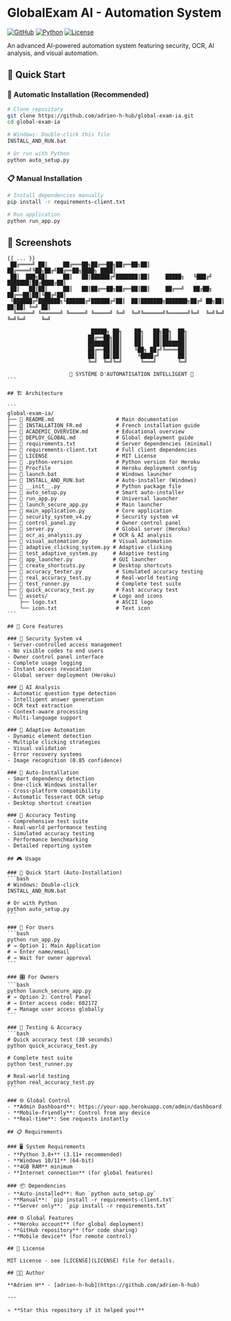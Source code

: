 # GlobalExam AI - Automation System

[![GitHub](https://img.shields.io/badge/GitHub-adrien--h--hub%2Fglobal--exam--ia-blue?logo=github)](https://github.com/adrien-h-hub/global-exam-ia)
[![Python](https://img.shields.io/badge/Python-3.8%2B-blue?logo=python)](https://python.org)
[![License](https://img.shields.io/badge/License-MIT-green)](LICENSE)

An advanced AI-powered automation system featuring security, OCR, AI analysis, and visual automation.

## 🚀 Quick Start

### **🔧 Automatic Installation (Recommended)**

```bash
# Clone repository
git clone https://github.com/adrien-h-hub/global-exam-ia.git
cd global-exam-ia

# Windows: Double-click this file
INSTALL_AND_RUN.bat

# Or run with Python
python auto_setup.py
```

### **📋 Manual Installation**

```bash
# Install dependencies manually
pip install -r requirements-client.txt

# Run application
python run_app.py
```

## 📸 Screenshots

````
{{ ... }}
 ██╔════╝ ██║     ██╔═══██╗██╔══██╗██╔══██╗██║     ██╔════╝╚██╗██╔╝██╔══██╗████╗ ████║
 ██║  ███╗██║     ██║   ██║██████╔╝███████║██║     █████╗   ╚███╔╝ ███████║██╔████╔██║
 ██║   ██║██║     ██║   ██║██╔══██╗██╔══██║██║     ██╔══╝   ██╔██╗ ██╔══██║██║╚██╔╝██║
 ╚██████╔╝███████╗╚██████╔╝██████╔╝██║  ██║███████╗███████╗██╔╝ ██╗██║  ██║██║ ╚═╝ ██║
  ╚═════╝ ╚══════╝ ╚═════╝ ╚═════╝ ╚═╝  ╚═╝╚══════╝╚══════╝╚═╝  ╚═╝╚═╝  ╚═╝╚═╝     ╚═╝
                                                                                        
                           █████╗ ██╗    ██╗   ██╗██╗  ██╗                           
                          ██╔══██╗██║    ██║   ██║██║  ██║                           
                          ███████║██║    ██║   ██║███████║                           
                          ██╔══██║██║    ╚██╗ ██╔╝╚════██║                           
                          ██║  ██║██║     ╚████╔╝      ██║                           
                          ╚═╝  ╚═╝╚═╝      ╚═══╝       ╚═╝                           
                                                                                        
                    🤖 SYSTÈME D'AUTOMATISATION INTELLIGENT 🤖                       
```

## 🏗️ Architecture

```
global-exam-ia/
├── 📄 README.md                    # Main documentation
├── 📄 INSTALLATION_FR.md           # French installation guide
├── 📄 ACADEMIC_OVERVIEW.md         # Educational overview
├── 📄 DEPLOY_GLOBAL.md             # Global deployment guide
├── 📄 requirements.txt             # Server dependencies (minimal)
├── 📄 requirements-client.txt      # Full client dependencies
├── 📄 LICENSE                      # MIT License
├── 📄 .python-version              # Python version for Heroku
├── 📄 Procfile                     # Heroku deployment config
├── 🚀 launch.bat                   # Windows launcher
├── 🚀 INSTALL_AND_RUN.bat          # Auto-installer (Windows)
├── 🐍 __init__.py                  # Python package file
├── 🐍 auto_setup.py                # Smart auto-installer
├── 🐍 run_app.py                   # Universal launcher
├── 🐍 launch_secure_app.py         # Main launcher
├── 🐍 main_application.py          # Core application
├── 🐍 security_system_v4.py        # Security system v4
├── 🐍 control_panel.py             # Owner control panel
├── 🐍 server.py                    # Global server (Heroku)
├── 🐍 ocr_ai_analysis.py          # OCR & AI analysis
├── 🐍 visual_automation.py        # Visual automation
├── 🐍 adaptive_clicking_system.py # Adaptive clicking
├── 🐍 test_adaptive_system.py     # Adaptive testing
├── 🐍 app_launcher.py             # GUI launcher
├── 🐍 create_shortcuts.py         # Desktop shortcuts
├── 🧪 accuracy_tester.py           # Simulated accuracy testing
├── 🧪 real_accuracy_test.py        # Real-world testing
├── 🧪 test_runner.py               # Complete test suite
├── 🧪 quick_accuracy_test.py       # Fast accuracy test
└── 📁 assets/                     # Logo and icons
    ├── logo.txt                   # ASCII logo
    └── icon.txt                   # Text icon
```

## 🔧 Core Features

### 🔐 Security System v4
- Server-controlled access management
- No visible codes to end users
- Owner control panel interface
- Complete usage logging
- Instant access revocation
- Global server deployment (Heroku)

### 🧠 AI Analysis
- Automatic question type detection
- Intelligent answer generation
- OCR text extraction
- Context-aware processing
- Multi-language support

### 🎯 Adaptive Automation
- Dynamic element detection
- Multiple clicking strategies
- Visual validation
- Error recovery systems
- Image recognition (0.85 confidence)

### 🔧 Auto-Installation
- Smart dependency detection
- One-click Windows installer
- Cross-platform compatibility
- Automatic Tesseract OCR setup
- Desktop shortcut creation

### 🧪 Accuracy Testing
- Comprehensive test suite
- Real-world performance testing
- Simulated accuracy testing
- Performance benchmarking
- Detailed reporting system

## 🎮 Usage

### 🚀 Quick Start (Auto-Installation)
```bash
# Windows: Double-click
INSTALL_AND_RUN.bat

# Or with Python
python auto_setup.py
```

### 👥 For Users
```bash
python run_app.py
# → Option 1: Main Application
# → Enter name/email
# → Wait for owner approval
```

### 🎛️ For Owners
```bash
python launch_secure_app.py
# → Option 2: Control Panel
# → Enter access code: 602172
# → Manage user access globally
```

### 🧪 Testing & Accuracy
```bash
# Quick accuracy test (30 seconds)
python quick_accuracy_test.py

# Complete test suite
python test_runner.py

# Real-world testing
python real_accuracy_test.py
```

### 🌐 Global Control
- **Admin Dashboard**: https://your-app.herokuapp.com/admin/dashboard
- **Mobile-friendly**: Control from any device
- **Real-time**: See requests instantly

## 📋 Requirements

### 🖥️ System Requirements
- **Python 3.8+** (3.11+ recommended)
- **Windows 10/11** (64-bit)
- **4GB RAM** minimum
- **Internet connection** (for global features)

### 📦 Dependencies
- **Auto-installed**: Run `python auto_setup.py`
- **Manual**: `pip install -r requirements-client.txt`
- **Server only**: `pip install -r requirements.txt`

### 🌐 Global Features
- **Heroku account** (for global deployment)
- **GitHub repository** (for code sharing)
- **Mobile device** (for remote control)

## 📄 License

MIT License - see [LICENSE](LICENSE) file for details.

## 👨‍💻 Author

**Adrien H** - [adrien-h-hub](https://github.com/adrien-h-hub)

---

⭐ **Star this repository if it helped you!**
